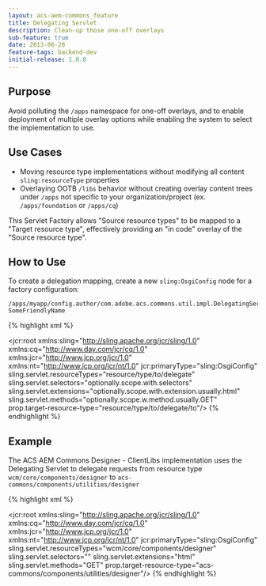 ```yaml
---
layout: acs-aem-commons_feature
title: Delegating Servlet
description: Clean-up those one-off overlays
sub-feature: true
date: 2013-06-20
feature-tags: backend-dev
initial-release: 1.0.0
---
```


## Purpose

Avoid polluting the `/apps` namespace for one-off overlays, and to enable deployment of multiple overlay options while enabling the system to select the implementation to use. 


## Use Cases

* Moving resource type implementations without modifying all content `sling:resourceType` properties
* Overlaying OOTB `/libs` behavior without creating overlay content trees under `/apps` not specific to your organization/project (ex. `/apps/foundation` or `/apps/cq`)


This Servlet Factory allows "Source resource types" to be mapped to a "Target resource type", effectively providing
an "in code" overlay of the "Source resource type".

## How to Use

To create a delegation mapping, create a new `sling:OsgiConfig` node for a factory configuration:

    /apps/myapp/config.author/com.adobe.acs.commons.util.impl.DelegatingServletFactoryImpl-SomeFriendlyName

{% highlight xml %}
<?xml version="1.0" encoding="UTF-8"?>
<jcr:root xmlns:sling="http://sling.apache.org/jcr/sling/1.0" xmlns:cq="http://www.day.com/jcr/cq/1.0"
    xmlns:jcr="http://www.jcp.org/jcr/1.0" xmlns:nt="http://www.jcp.org/jcr/nt/1.0"
    jcr:primaryType="sling:OsgiConfig"
    sling.servlet.resourceTypes="resource/type/to/delegate"
    sling.servlet.selectors="optionally.scope.with.selectors"
    sling.servlet.extensions="optionally.scope.with.extension.usually.html"
    sling.servlet.methods="optionally.scope.w.method.usually.GET"
    prop.target-resource-type="resource/type/to/delegate/to"/>
{% endhighlight %}        

## Example

The ACS AEM Commons Designer - ClientLibs implementation uses the Delegating Servlet to delegate requests from resource type `wcm/core/components/designer` to `acs-commons/components/utilities/designer`

{% highlight xml %}
<?xml version="1.0" encoding="UTF-8"?>
<jcr:root xmlns:sling="http://sling.apache.org/jcr/sling/1.0" xmlns:cq="http://www.day.com/jcr/cq/1.0"
    xmlns:jcr="http://www.jcp.org/jcr/1.0" xmlns:nt="http://www.jcp.org/jcr/nt/1.0"
    jcr:primaryType="sling:OsgiConfig"
    sling.servlet.resourceTypes="wcm/core/components/designer"
    sling.servlet.selectors=""
    sling.servlet.extensions="html"
    sling.servlet.methods="GET"
    prop.target-resource-type="acs-commons/components/utilities/designer"/>
{% endhighlight %}        
